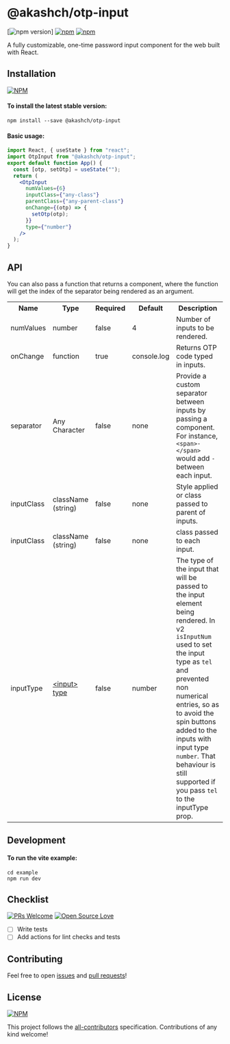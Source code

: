 # @akashch/otp-input

[![npm version](https://badge.fury.io/js/react-otp-input.svg)]
[![npm](https://img.shields.io/npm/dw/react-otp-input.svg?logo=npm)](https://www.npmjs.com/package/@akashch/otp-input) [![npm](https://img.shields.io/bundlephobia/minzip/@akashch/otp-input)](https://www.npmjs.com/package/@akashch/otp-input)

<!-- ALL-CONTRIBUTORS-BADGE:END -->

A fully customizable, one-time password input component for the web built with React.

<!--
[CodeSandbox](https://codesandbox.io/s/react-otp-input-demo-v2-1iy52) -->

## Installation

[![NPM](https://nodei.co/npm/@akashch/otp-input.png?compact=true)](https://nodei.co/npm/@akashch/otp-input/)

#### To install the latest stable version:

```
npm install --save @akashch/otp-input
```

#### Basic usage:

```jsx
import React, { useState } from "react";
import OtpInput from "@akashch/otp-input";
export default function App() {
  const [otp, setOtp] = useState("");
  return (
    <OtpInput
      numValues={6}
      inputClass={"any-class"}
      parentClass={"any-parent-class"}
      onChange={(otp) => {
        setOtp(otp);
      }}
      type={"number"}
    />
  );
}
```

## API

<table>
  <tr>
    <th>Name<br/></th>
    <th>Type</th>
    <th>Required</th>
    <th>Default</th>
    <th>Description</th>
  </tr>
  <tr>
    <td>numValues</td>
    <td>number</td>
    <td>false</td>
    <td>4</td>
    <td>Number of inputs to be rendered.</td>
  </tr>
  <tr>
    <td>onChange</td>
    <td>function</td>
    <td>true</td>
    <td>console.log</td>
    <td>Returns OTP code typed in inputs.</td>
  </tr>
  <tr>
    <td>separator</td>
    <td>Any Character<br/></td>
    <td>false</td>
    <td>none</td>
    <td>Provide a custom separator between inputs by passing a component. For instance, <code>&lt;span&gt;-&lt;/span&gt;</code> would add <code>-</code> between each input.</td> You can also pass a function that returns a component, where the function will get the index of the separator being rendered as an argument.
  </tr>
  <tr>
    <td>inputClass</td>
    <td>className (string)</td>
    <td>false</td>
    <td>none</td>
    <td>Style applied or class passed to parent of inputs.</td>
  </tr>
  <tr>
    <td>inputClass</td>
    <td>className (string)</td>
    <td>false</td>
    <td>none</td>
    <td>class passed to each input.</td>
  </tr>
  <tr>
    <td>inputType</td>
    <td><a href="https://developer.mozilla.org/en-US/docs/Web/HTML/Element/Input#input_types">&lt;input&gt; type<a></td>
    <td>false</td>
    <td>number</td>
    <td>The type of the input that will be passed to the input element being rendered. In v2 <code>isInputNum</code> used to set the input type as <code>tel</code> and prevented non numerical entries, so as to avoid the spin buttons added to the inputs with input type <code>number</code>. That behaviour is still supported if you pass <code>tel</code> to the inputType prop.</td>
  </tr>
</table>

## Development

#### To run the vite example:

```
cd example
npm run dev
```

## Checklist

[![PRs Welcome](https://img.shields.io/badge/PRs-welcome-brightgreen.svg?style=flat&logo=github)](https://github.com/akash1201/@akashch/otp-input/pulls) [![Open Source Love](https://badges.frapsoft.com/os/v2/open-source.svg?v=103)](https://github.com/akash1201/@akashch/otp-input)

- [ ] Write tests
- [ ] Add actions for lint checks and tests

## Contributing

Feel free to open [issues](https://github.com/akash1201/otp-input/issues/new/choose) and [pull requests](https://github.com/akash1201/otp-input/pulls)!

## License

[![NPM](https://img.shields.io/npm/l/@akashch/otp-input)](https://github.com/akash1201/otp-input/blob/master/LICENSE)

This project follows the [all-contributors](https://github.com/all-contributors/all-contributors) specification. Contributions of any kind welcome!
